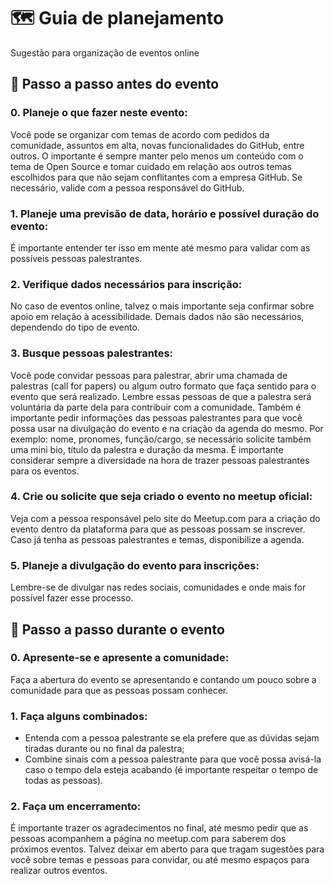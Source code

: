 # 🗺️ Guia de planejamento
Sugestão para organização de eventos online

## 📝 Passo a passo antes do evento
### 0. Planeje o que fazer neste evento:
Você pode se organizar com temas de acordo com pedidos da comunidade, assuntos em alta, novas funcionalidades do GitHub, entre outros. O importante é sempre manter pelo menos um conteúdo com o tema de Open Source e tomar cuidado em relação aos outros temas escolhidos para que não sejam conflitantes com a empresa GitHub. Se necessário, valide com a pessoa responsável do GitHub.

### 1. Planeje uma previsão de data, horário e possível duração do evento:
É importante entender ter isso em mente até mesmo para validar com as possíveis pessoas palestrantes.

### 2. Verifique dados necessários para inscrição:
No caso de eventos online, talvez o mais importante seja confirmar sobre apoio em relação à acessibilidade. Demais dados não são necessários, dependendo do tipo de evento.

### 3. Busque pessoas palestrantes:
Você pode convidar pessoas para palestrar, abrir uma chamada de palestras (call for papers) ou algum outro formato que faça sentido para o evento que será realizado. Lembre essas pessoas de que a palestra será voluntária da parte dela para contribuir com a comunidade. Também é importante pedir informações das pessoas palestrantes para que você possa usar na divulgação do evento e na criação da agenda do mesmo. Por exemplo: nome, pronomes, função/cargo, se necessário solicite também uma mini bio, título da palestra e duração da mesma. É importante considerar sempre a diversidade na hora de trazer pessoas palestrantes para os eventos.

### 4. Crie ou solicite que seja criado o evento no meetup oficial:
Veja com a pessoa responsável pelo site do Meetup.com para a criação do evento dentro da plataforma para que as pessoas possam se inscrever. Caso já tenha as pessoas palestrantes e temas, disponibilize a agenda.

### 5. Planeje a divulgação do evento para inscrições:
Lembre-se de divulgar nas redes sociais, comunidades e onde mais for possível fazer esse processo.

## 📝 Passo a passo durante o evento
### 0. Apresente-se e apresente a comunidade:
Faça a abertura do evento se apresentando e contando um pouco sobre a comunidade para que as pessoas possam conhecer.

### 1. Faça alguns combinados:
- Entenda com a pessoa palestrante se ela prefere que as dúvidas sejam tiradas durante ou no final da palestra;
- Combine sinais com a pessoa palestrante para que você possa avisá-la caso o tempo dela esteja acabando (é importante respeitar o tempo de todas as pessoas).

### 2. Faça um encerramento:
É importante trazer os agradecimentos no final, até mesmo pedir que as pessoas acompanhem a página no meetup.com para saberem dos próximos eventos. Talvez deixar em aberto para que tragam sugestões para você sobre temas e pessoas para convidar, ou até mesmo espaços para realizar outros eventos.
